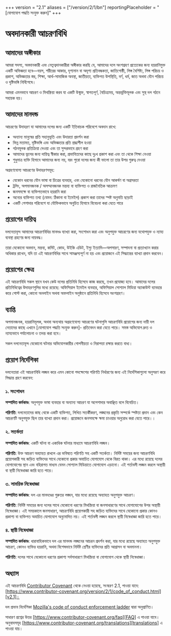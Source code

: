 +++
version = "2.1"
aliases = ["/version/2/1/bn"]
reportingPlaceholder = "[যোগাযোগ পদ্ধতি সংযুক্ত করুন]"
+++

# অবদানকারী আচরণবিধি

## আমাদের অঙ্গীকার

আমরা সদস্য, অবদানকারী এবং নেতৃত্বদানকারীরা অঙ্গীকার করছি যে, আমাদের
দলে অংশগ্রহণ প্রত্যেকের জন্য হয়রানিমুক্ত একটি অভিজ্ঞতা হবে—বয়স, শরীরের
আকার, দৃশ্যমান বা অদৃশ্য প্রতিবন্ধকতা, জাতিগোষ্ঠী, লিঙ্গ বৈশিষ্ট্য, লিঙ্গ পরিচয় ও
প্রকাশ, অভিজ্ঞতার স্তর, শিক্ষা, আর্থ-সামাজিক অবস্থা, জাতীয়তা, ব্যক্তিগত উপস্থিতি,
বর্ণ, ধর্ম, জাত অথবা যৌন পরিচয় ও দৃষ্টিভঙ্গি নির্বিশেষে।

আমরা এমনভাবে আচরণ ও মিথস্ক্রিয়া করব যা একটি উন্মুক্ত, স্বাগতপূর্ণ, বৈচিত্র্যময়,
অন্তর্ভুক্তিমূলক এবং সুস্থ দল গঠনে সহায়ক হয়।

## আমাদের মানদন্ড

আচরণের উদাহরণ যা আমাদের দলের জন্য একটি ইতিবাচক পরিবেশে অবদান রাখে:

* অন্যান্য মানুষের প্রতি সহানুভূতি এবং উদারতা প্রদর্শন করা
* ভিন্ন মতামত, দৃষ্টিভঙ্গি এবং অভিজ্ঞতার প্রতি শ্রদ্ধাশীল হওয়া
* গঠনমূলক প্রতিক্রিয়া দেওয়া এবং তা সুন্দরভাবে গ্রহণ করা
* আমাদের ভুলের জন্য দায়িত্ব স্বীকার করা, প্রভাবিতদের কাছে দুঃখ প্রকাশ করা এবং তা থেকে শিক্ষা নেওয়া
* শুধুমাত্র ব্যক্তি হিসাবে আমাদের জন্য নয়, বরং পুরো দলের জন্য কী ভালো তা তার উপর গুরুত্ব দেওয়া

অগ্রহণযোগ্য আচরণের উদাহরণসমূহ:

* যেকোন ধরনের যৌন ভাষা বা চিত্রের ব্যবহার, এবং যেকোনো ধরনের যৌন আকর্ষণ বা অগ্রসরতা
* ট্রলিং, অপমানজনক / অসম্মানজনক মন্তব্য বা ব্যক্তিগত ও রাজনৈতিক আক্রমণ
* জনসমক্ষে বা ব্যক্তিগতভাবে হয়রানি করা
* অন্যের ব্যক্তিগত তথ্য (যেমন: ঠিকানা বা ইমেইল) প্রকাশ করা তাদের স্পষ্ট অনুমতি ছাড়াই
* একটি পেশাদার পরিবেশে যা যৌক্তিকভাবে অনুচিত হিসাবে বিবেচনা করা যেতে পারে

## প্রয়োগের দায়িত্ব

দলনেতাবৃন্দ আমাদের আচরণবিধির মানদণ্ড ব্যাখ্যা করা, সংশোধন করা এবং অনুপযুক্ত আচরণের জন্য যথোপযুক্ত
ও ন্যায্য ব্যবস্থা গ্রহণের জন্য দায়বদ্ধ।

তারা যেকোনো অবদান, মন্তব্য, কমিট, কোড, উইকি এডিট, ইস্যু ইত্যাদি—অপসারণ, সম্পাদনা বা প্রত্যাখ্যান করার অধিকার রাখেন, যদি তা এই আচরণবিধির সাথে সামঞ্জস্যপূর্ণ না হয় এবং প্রয়োজনে এই সিদ্ধান্তের ব্যাখ্যা প্রদান করবেন।

## প্রয়োগের ক্ষেত্র

এই আচরণবিধি সকল স্থানে যখন কেউ দলের প্রতিনিধি হিসেবে কাজ করছে, তখন প্রযোজ্য হবে। আমাদের দলের প্রতিনিধিত্বের উদাহরণগুলির মধ্যে রয়েছে: অফিসিয়াল ইমেইল ব্যবহার, অফিসিয়াল সোশ্যাল মিডিয়া অ্যাকাউন্ট ব্যাবহার করে পোস্ট করা, কোনো অনলাইন অথবা অফলাইন অনুষ্ঠানে প্রতিনিধি হিসেবে অংশগ্রহণ।

## ব্যাপ্তি

অপমানজনক, হয়রানিমূলক, অথবা অন্যথায় অগ্রহণযোগ্য আচরণের ঘটনাগুলি আচরণবিধি প্রয়োগের জন্য দায়ী দল নেতাদের কাছে এখানে [যোগাযোগ পদ্ধতি সংযুক্ত করুন]- প্রতিবেদন করা যেতে পারে।
সমস্ত অভিযোগ দ্রুত ও ন্যায্যভাবে পর্যালোচনা ও তদন্ত করা হবে।

সকল দলনেতাবৃন্দ যেকোনো ঘটনার অভিযোগকারীর গোপনীয়তা ও নিরাপত্তা রক্ষার করতে বাধ্য।

## প্রয়োগ নির্দেশিকা

দলনেতারা এই আচরণবিধি লঙ্ঘন করে এমন কোনো পদক্ষেপের পরিণতি নির্ধারণের জন্য এই নির্দেশিকাগুলো
অনুসরণ করে সিদ্ধান্ত গ্রহণ করবেন:

### ১. সংশোধন

**সম্পাদিত কর্মকাণ্ড**: অনুপযুক্ত ভাষা ব্যবহার বা অন্যান্য আচরণ যা অপেশাদার অবাঞ্ছিত বলে বিবেচিত।

**পরিণতি**: দলনেতাদের কাছ থেকে একটি ব্যক্তিগত, লিখিত সতর্কীকরণ, লঙ্ঘনের প্রকৃতি সম্পর্কে স্পষ্টতা প্রদান এবং কেন আচরণটি অনুপযুক্ত ছিল তার ব্যাখ্যা প্রদান করা। প্রয়োজনে জনসমক্ষে ক্ষমা চাওয়ার অনুরোধ করা যেতে পারে।।

### ২. সতর্কতা

**সম্পাদিত কর্মকাণ্ড**: একটি ঘটনা বা একাধিক ঘটনার মাধ্যমে আচরণবিধি লঙ্ঘন।

**পরিণতি**: উক্ত আচরণ অব্যাহত রাখলে এর ভবিষ্যত পরিণতি সহ একটি সতর্কতা। নির্দিষ্ট সময়ের জন্য আচরণবিধি প্রয়োগকারী সহ জড়িত ব্যক্তিদের সাথে যেকোনো প্রকার অযাচিত যোগাযোগ থেকে বিরত থাকা। এর মধ্যে রয়েছে দলের যোগাযোগের স্থান এবং বহিরাগত মাধ্যম যেমন সোশ্যাল মিডিয়াতে যোগাযোগ এড়ানো। এই শর্তাবলী লঙ্ঘন করলে অস্থায়ী বা স্থায়ী নিষেধাজ্ঞা জারি হতে পারে।

### ৩. সাময়িক নিষেধাজ্ঞা

**সম্পাদিত কর্মকাণ্ড**: দল এর মানদণ্ডের গুরুতর লঙ্ঘন, যার মধ্যে রয়েছে অব্যাহত অনুপযুক্ত আচরণ।

**পরিণতি**: নির্দিষ্ট সময়ের জন্য দলের সাথে যেকোনো ধরণের মিথস্ক্রিয়া বা জনসাধারণের সাথে যোগাযোগের উপর অস্থায়ী নিষেধাজ্ঞা। এই সময়কালে জনসাধারণ, আচরণবিধি প্রয়োগকারী সহ জড়িত ব্যক্তিদের সাথে যেকোনো প্রকার কোনও প্রকাশ্য বা ব্যক্তিগত অযাচিত যোগাযোগ অনুমোদিত নয়। এই শর্তাবলী লঙ্ঘন করলে স্থায়ী নিষেধাজ্ঞা জারি হতে পারে।

### ৪. স্থায়ী নিষেধাজ্ঞা

**সম্পাদিত কর্মকাণ্ড**: ধারাবাহিকভাবে দল এর মানদন্ড লঙ্ঘনের আচরন প্রদর্শন করা, যার মধ্যে রয়েছে অব্যাহত অনুপযুক্ত আচরণ, কোনও ব্যক্তির হয়রানি, অথবা বিশেষভাবে নির্দিষ্ট শ্রেণীর ব্যক্তিদের প্রতি আগ্রাসন বা অবমাননা।

**পরিণতি**: দলের সাথে যেকোনো ধরণের প্রকাশ্য সর্বসাধারণে মিথস্ক্রিয়া বা যোগাযোগ থেকে স্থায়ী নিষেধাজ্ঞা।

## অধ্যাস

এই আচরণবিধি [Contributor Covenant][homepage] থেকে নেওয়া হয়েছে, সংস্করণ 2.1, পাওয়া যাবে:
[https://www.contributor-covenant.org/version/2/1/code_of_conduct.html][v2.1]।

দল প্রভাব নির্দেশিকা [Mozilla's code of conduct enforcement ladder][Mozilla CoC] দ্বারা অনুপ্রাণিত।

সাধারণ প্রশ্নের উত্তর [https://www.contributor-covenant.org/faq][FAQ] এ পাওয়া যাবে।
অনুবাদসমূহ [https://www.contributor-covenant.org/translations][translations] এ পাওয়া যায়।

[homepage]: https://www.contributor-covenant.org
[v2.1]: https://www.contributor-covenant.org/version/2/1/code_of_conduct.html
[Mozilla CoC]: https://github.com/mozilla/diversity
[FAQ]: https://www.contributor-covenant.org/faq
[translations]: https://www.contributor-covenant.org/translations
